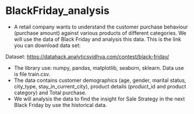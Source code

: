 # BlackFriday_analysis
* A retail company wants to understand the customer purchase behaviour (purchase amount) against various products of different categories. We will use the data of Black Friday and analysis this data. This is the link you can download data set:

Dataset: https://datahack.analyticsvidhya.com/contest/black-friday/

* The library use: numpy, pandas, matplotlib, seaborn, sklearn.
Data use is file train.csv. 
* The data contains customer demographics (age, gender, marital status, city_type, stay_in_current_city), product details (product_id and product category) and Total purchase.
* We will analysis the data to find the insight for Sale Strategy in the next Black Friday by use the historical data.

